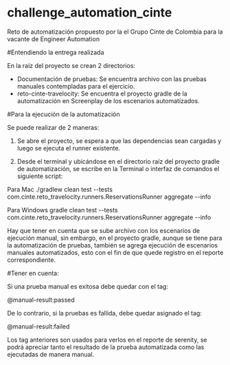# challenge_automation_cinte
Reto de automatización propuesto por la el Grupo Cinte de Colombia para la vacante de Engineer Automation

#Entendiendo la entrega realizada

En la raíz del proyecto se crean 2 directorios:

- Documentación de pruebas: Se encuentra archivo con las pruebas manuales contempladas para el ejercicio.
- reto-cinte-travelocity: Se encuentra el proyecto gradle de la automatización en Screenplay de los escenarios automatizados.

#Para la ejecución de la automatización

Se puede realizar de 2 maneras:

1. Se abre el proyecto, se espera a que las dependencias sean cargadas y luego se ejecuta el runner existente.

2. Desde el terminal y ubicándose en el directorio raíz del proyecto gradle de automatización, se escribe en la Terminal o interfaz de comandos el siguiente script:

Para Mac
./gradlew clean test --tests com.cinte.reto_travelocity.runners.ReservationsRunner aggregate --info

Para Windows
gradle clean test --tests com.cinte.reto_travelocity.runners.ReservationsRunner aggregate --info


Hay que tener en cuenta que se sube archivo con los escenarios de ejecución manual, sin embargo, en el proyecto gradle, aunque se tiene para la automatización de pruebas, también se agrega ejecución de escenarios manuales automatizados, esto con el fin de que quede registro en el reporte correspondiente.


#Tener en cuenta:

Si una prueba manual es exitosa debe quedar con el tag:

@manual-result:passed


De lo contrario, si la pruebas es fallida, debe quedar asignado el tag:

@manual-result:failed



Los tag anteriores son usados para verlos en el reporte de serenity, se podrá apreciar tanto el resultado de la prueba automatizada como las ejecutadas de manera manual.